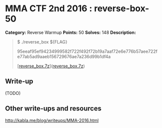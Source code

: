 # MMA CTF 2nd 2016 : reverse-box-50

**Category:** Reverse Warmup
**Points:** 50
**Solves:** 148
**Description:**

> $ ./reverse_box ${FLAG}
> 
> 95eeaf95ef94234999582f722f492f72b19a7aaf72e6e776b57aee722fe77ab5ad9aaeb156729676ae7a236d99b1df4a
> 
> 
> [[reverse_box.7z](./reverse_box.7z)]([reverse_box.7z](./reverse_box.7z))


## Write-up

(TODO)

## Other write-ups and resources

http://kabla.me/blog/writeups/MMA-2016.html
